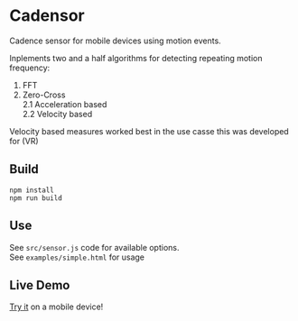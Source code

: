 # Cadensor
Cadence sensor for mobile devices using motion events.  

Inplements two and a half algorithms for detecting repeating motion frequency:  
1. FFT  
2. Zero-Cross  
2.1 Acceleration based  
2.2 Velocity based

Velocity based measures worked best in the use casse this was developed for (VR)

## Build
`npm install`  
`npm run build`

## Use
See `src/sensor.js` code for available options.  
See `examples/simple.html` for usage

## Live Demo
[Try it](https://giladaya.github.io/cadensor/examples/controls.html) on a mobile device!